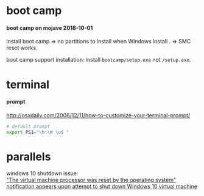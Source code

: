 # boot camp

#### boot camp on mojave 2018-10-01

install boot camp => no partitions to install when Windows install . 
=> SMC reset works.

boot camp support installation:
install `bootcamp/setup.exe` not `/setup.exe`.

# terminal

#### prompt

http://osxdaily.com/2006/12/11/how-to-customize-your-terminal-prompt/
```bash
# default prompt
export PS1="\h:\W \u$ "
```

# parallels

windows 10 shutdown issue:  
["The virtual machine processor was reset by the operating system" notification appears upon attempt to shut down Windows 10 virtual machine](https://kb.parallels.com/124449)  
<!--stackedit_data:
eyJoaXN0b3J5IjpbMTcyMTc2Mjk1MSwxMDU3NzE3MzAwLDIwMT
k2NTA4MzQsLTk0MjczMDI0Nl19
-->
